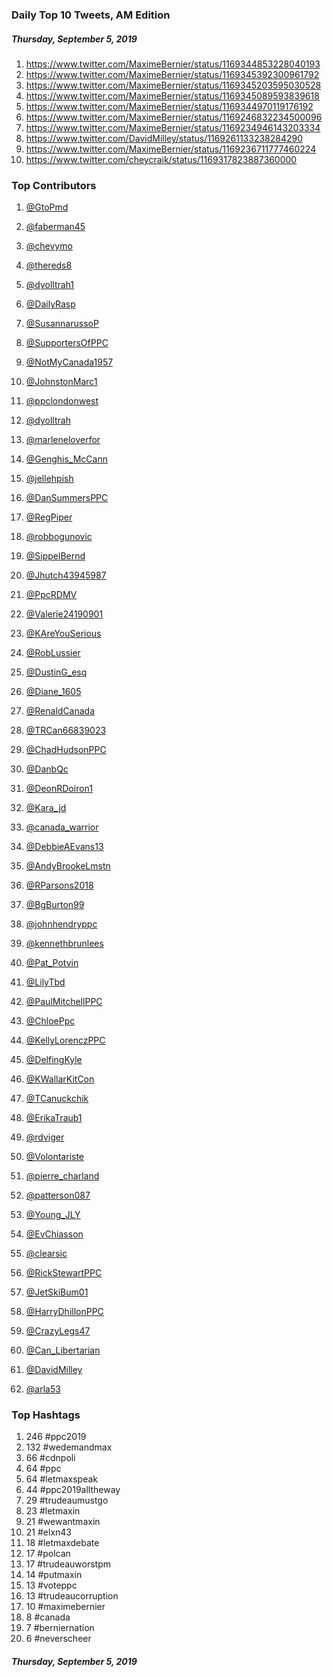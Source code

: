 ### Daily Top 10 Tweets, AM Edition
##### Thursday, September 5, 2019
 1) https://www.twitter.com/MaximeBernier/status/1169344853228040193
 2) https://www.twitter.com/MaximeBernier/status/1169345392300961792
 3) https://www.twitter.com/MaximeBernier/status/1169345203595030528
 4) https://www.twitter.com/MaximeBernier/status/1169345089593839618
 5) https://www.twitter.com/MaximeBernier/status/1169344970119176192
 6) https://www.twitter.com/MaximeBernier/status/1169246832234500096
 7) https://www.twitter.com/MaximeBernier/status/1169234946143203334
 8) https://www.twitter.com/DavidMilley/status/1169261133238284290
 9) https://www.twitter.com/MaximeBernier/status/1169236711777460224
10) https://www.twitter.com/cheycraik/status/1169317823887360000

### Top Contributors
  1) [@GtoPmd](https://www.twitter.com/GtoPmd)
  2) [@faberman45](https://www.twitter.com/faberman45)
  3) [@chevymo](https://www.twitter.com/chevymo)
  4) [@thereds8](https://www.twitter.com/thereds8)
  5) [@dyolltrah1](https://www.twitter.com/dyolltrah1)
  6) [@DailyRasp](https://www.twitter.com/DailyRasp)
  7) [@SusannarussoP](https://www.twitter.com/SusannarussoP)
  8) [@SupportersOfPPC](https://www.twitter.com/SupportersOfPPC)
  9) [@NotMyCanada1957](https://www.twitter.com/NotMyCanada1957)
 10) [@JohnstonMarc1](https://www.twitter.com/JohnstonMarc1)

 11) [@ppclondonwest](https://www.twitter.com/ppclondonwest)
 12) [@dyolltrah](https://www.twitter.com/dyolltrah)
 13) [@marleneloverfor](https://www.twitter.com/marleneloverfor)
 14) [@Genghis_McCann](https://www.twitter.com/Genghis_McCann)
 15) [@jellehpish](https://www.twitter.com/jellehpish)
 16) [@DanSummersPPC](https://www.twitter.com/DanSummersPPC)
 17) [@RegPiper](https://www.twitter.com/RegPiper)
 18) [@robbogunovic](https://www.twitter.com/robbogunovic)
 19) [@SippelBernd](https://www.twitter.com/SippelBernd)
 20) [@Jhutch43945987](https://www.twitter.com/Jhutch43945987)

 21) [@PpcRDMV](https://www.twitter.com/PpcRDMV)
 22) [@Valerie24190901](https://www.twitter.com/Valerie24190901)
 23) [@KAreYouSerious](https://www.twitter.com/KAreYouSerious)
 24) [@RobLussier](https://www.twitter.com/RobLussier)
 25) [@DustinG_esq](https://www.twitter.com/DustinG_esq)
 26) [@Diane_1605](https://www.twitter.com/Diane_1605)
 27) [@RenaldCanada](https://www.twitter.com/RenaldCanada)
 28) [@TRCan66839023](https://www.twitter.com/TRCan66839023)
 29) [@ChadHudsonPPC](https://www.twitter.com/ChadHudsonPPC)
 30) [@DanbQc](https://www.twitter.com/DanbQc)

 31) [@DeonRDoiron1](https://www.twitter.com/DeonRDoiron1)
 32) [@Kara_jd](https://www.twitter.com/Kara_jd)
 33) [@canada_warrior](https://www.twitter.com/canada_warrior)
 34) [@DebbieAEvans13](https://www.twitter.com/DebbieAEvans13)
 35) [@AndyBrookeLmstn](https://www.twitter.com/AndyBrookeLmstn)
 36) [@RParsons2018](https://www.twitter.com/RParsons2018)
 37) [@BgBurton99](https://www.twitter.com/BgBurton99)
 38) [@johnhendryppc](https://www.twitter.com/johnhendryppc)
 39) [@kennethbrunlees](https://www.twitter.com/kennethbrunlees)
 40) [@Pat_Potvin](https://www.twitter.com/Pat_Potvin)

 41) [@LilyTbd](https://www.twitter.com/LilyTbd)
 42) [@PaulMitchellPPC](https://www.twitter.com/PaulMitchellPPC)
 43) [@ChloePpc](https://www.twitter.com/ChloePpc)
 44) [@KellyLorenczPPC](https://www.twitter.com/KellyLorenczPPC)
 45) [@DelfingKyle](https://www.twitter.com/DelfingKyle)
 46) [@KWallarKitCon](https://www.twitter.com/KWallarKitCon)
 47) [@TCanuckchik](https://www.twitter.com/TCanuckchik)
 48) [@ErikaTraub1](https://www.twitter.com/ErikaTraub1)
 49) [@rdviger](https://www.twitter.com/rdviger)
 50) [@Volontariste](https://www.twitter.com/Volontariste)

 51) [@pierre_charland](https://www.twitter.com/pierre_charland)
 52) [@patterson087](https://www.twitter.com/patterson087)
 53) [@Young_JLY](https://www.twitter.com/Young_JLY)
 54) [@EvChiasson](https://www.twitter.com/EvChiasson)
 55) [@clearsic](https://www.twitter.com/clearsic)
 56) [@RickStewartPPC](https://www.twitter.com/RickStewartPPC)
 57) [@JetSkiBum01](https://www.twitter.com/JetSkiBum01)
 58) [@HarryDhillonPPC](https://www.twitter.com/HarryDhillonPPC)
 59) [@CrazyLegs47](https://www.twitter.com/CrazyLegs47)
 60) [@Can_Libertarian](https://www.twitter.com/Can_Libertarian)

 61) [@DavidMilley](https://www.twitter.com/DavidMilley)
 62) [@arla53](https://www.twitter.com/arla53)


### Top Hashtags

  1) 246 #ppc2019
  2) 132 #wedemandmax
  3)  66 #cdnpoli
  4)  64 #ppc
  5)  64 #letmaxspeak
  6)  44 #ppc2019alltheway
  7)  29 #trudeaumustgo
  8)  23 #letmaxin
  9)  21 #wewantmaxin
 10)  21 #elxn43
 11)  18 #letmaxdebate
 12)  17 #polcan
 13)  17 #trudeauworstpm
 14)  14 #putmaxin
 15)  13 #voteppc
 16)  13 #trudeaucorruption
 17)  10 #maximebernier
 18)   8 #canada
 19)   7 #berniernation
 20)   6 #neverscheer

##### Thursday, September 5, 2019

